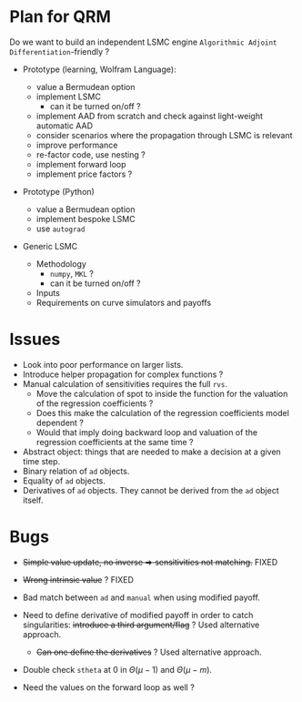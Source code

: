 

# Plan for QRM
Do we want to build an independent LSMC engine `Algorithmic Adjoint Differentiation`-friendly ?

  - Prototype (learning, Wolfram Language):

    - value a Bermudean option
    - implement LSMC
        - can it be turned on/off ?
    - implement AAD from scratch and check against light-weight automatic AAD
    - consider scenarios where the propagation through LSMC is relevant
    - improve performance
    - re-factor code, use nesting ?
    - implement forward loop
    - implement price factors ?

  - Prototype (Python)

    - value a Bermudean option
    - implement bespoke LSMC
    - use `autograd`

  - Generic LSMC

    - Methodology
        - `numpy`, `MKL` ?
        - can it be turned on/off ?
    - Inputs
    - Requirements on curve simulators and payoffs


# Issues

  - Look into poor performance on larger lists.
  - Introduce helper propagation for complex functions ?
  - Manual calculation of sensitivities requires the full `rvs`.
      - Move the calculation of spot to inside the function for the valuation of the  regression coefficients ?
      - Does this make the calculation of the regression coefficients model dependent ?
      - Would that imply doing backward loop and valuation of the regression coefficients at the same time ?
  - Abstract object: things that are needed to make a decision at a given time step.
  - Binary relation of `ad` objects.
  - Equality of `ad` objects.
  - Derivatives of `ad` objects. They cannot be derived from the `ad` object itself.


# Bugs

  - ~~Simple value update, no inverse => sensitivities not matching.~~ FIXED
  - ~~Wrong intrinsic value~~ ? FIXED
  - Bad match between `ad` and `manual` when using modified payoff.
  - Need to define derivative of modified payoff in order to catch singularities: ~~introduce a third argument/flag~~ ? Used alternative approach.

    - ~~Can one define the derivatives~~ ? Used alternative approach.

  - Double check `stheta` at 0 in $\Theta(\mu - 1)$ and $\Theta(\mu - m)$.
  - Need the values on the forward loop as well ?
